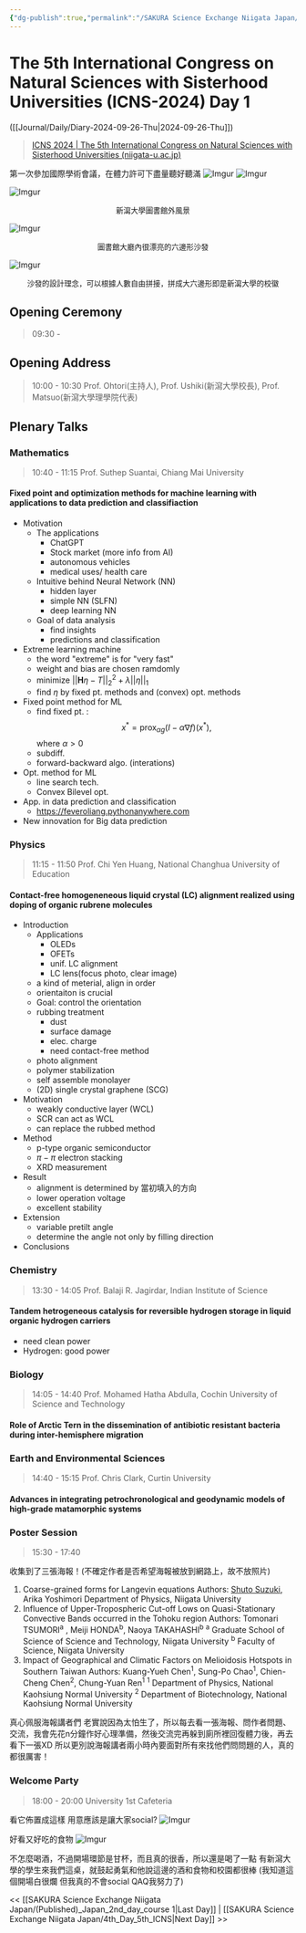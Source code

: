 ```yaml
---
{"dg-publish":true,"permalink":"/SAKURA Science Exchange Niigata Japan/3rd_Day_5th_ICNS/","title":"3rd Day - 5th ICNS ~ SAKURA Science exchange ~","noteIcon":"1","created":"2024-10-02T17:47:04.434+08:00","updated":"2024-10-02T20:33:43.840+08:00"}
---
```



# The 5th International Congress on Natural Sciences with Sisterhood Universities (ICNS-2024)  Day 1

([[Journal/Daily/Diary-2024-09-26-Thu\|2024-09-26-Thu]])

> [ICNS 2024 | The 5th International Congress on Natural Sciences with Sisterhood Universities (niigata-u.ac.jp)](https://www.sc.niigata-u.ac.jp/ICNS2024/index.html)

第一次參加國際學術會議，在體力許可下盡量聽好聽滿
![Imgur](https://imgur.com/yd3TpSv.png)
![Imgur](https://imgur.com/5a3nBVJ.jpeg)

![Imgur](https://imgur.com/AVwcX2z.jpeg)
<center><font size=2>
新瀉大學圖書館外風景
</font></center>

![Imgur](https://imgur.com/9dtk1YU.jpeg)
<center><font size=2>
圖書館大廳內很漂亮的六邊形沙發
</font></center>

![Imgur](https://imgur.com/CdAmJ6g.jpeg)
<center><font size=2>
沙發的設計理念，可以根據人數自由拼接，拼成大六邊形即是新瀉大學的校徽
</font></center>

## Opening Ceremony
> 09:30 - 

##  Opening Address
> 10:00 - 10:30
> Prof. Ohtori(主持人), Prof. Ushiki(新瀉大學校長), Prof. Matsuo(新瀉大學理學院代表)

## Plenary Talks
### Mathematics
> 10:40 - 11:15
> Prof. Suthep Suantai, Chiang Mai University
#### Fixed point and optimization methods for machine learning with applications to data prediction and classifiaction 
- Motivation
    - The applications
        - ChatGPT
        - Stock market (more info from AI)
        - autonomous vehicles
        - medical uses/ health care
    - Intuitive behind Neural Network (NN)
        - hidden layer
        - simple NN (SLFN)
        - deep learning NN
    - Goal of data analysis
        - find insights
        - predictions and classification
- Extreme learning machine
    - the word "extreme" is for "very fast"
    - weight and bias are chosen ramdomly
    - minimize $||\mathbf{H}\eta-T||_2^2 +\lambda||\eta||_1$
    - find $\eta$ by fixed pt. methods and (convex) opt. methods
- Fixed point method for ML
    - find fixed pt. :
      $$
      x^*=\text{prox}_{\alpha g}(I-\alpha\nabla f)(x^*),
      $$
      where $\alpha > 0$
    - subdiff. 
    - forward-backward algo. (interations)
- Opt. method for ML
    - line search tech.
    - Convex Bilevel opt.
- App. in data prediction and classification
    - https://feveroliang.pythonanywhere.com
- New innovation for Big data prediction

### Physics 
> 11:15 - 11:50
> Prof. Chi Yen Huang, National Changhua University of Education
#### Contact-free homogeneneous liquid crystal (LC)  alignment realized using doping of organic rubrene molecules

- Introduction
    - Applications
        - OLEDs
        - OFETs
        - unif. LC alignment
        - LC lens(focus photo, clear image)
    - a kind of meterial, align in order
    - orientaiton is crucial
    - Goal: control the orientation
    - rubbing treatment
        - dust
        - surface damage
        - elec. charge
        - need contact-free method
    - photo alignment
    - polymer stabilization
    - self assemble monolayer
    - (2D) single crystal graphene (SCG) 
- Motivation
    - weakly conductive layer (WCL)
    - SCR can act as WCL
    - can replace the rubbed method
- Method
    - p-type organic semiconductor
    - $\pi-\pi$ electron stacking
    - XRD measurement
- Result
    - alignment is determined by 當初填入的方向
    - lower operation voltage
    - excellent stability
- Extension
    - variable pretilt angle
    - determine the angle not only by filling direction
- Conclusions

### Chemistry
> 13:30 - 14:05
> Prof. Balaji R. Jagirdar, Indian Institute of Science
#### Tandem hetrogeneous catalysis for reversible hydrogen storage in liquid organic hydrogen carriers
- need clean power
- Hydrogen: good power

### Biology 
> 14:05 - 14:40 
> Prof. Mohamed Hatha Abdulla, Cochin University of Science and Technology
#### Role of Arctic Tern in the dissemination of antibiotic resistant bacteria during inter-hemisphere migration

### Earth and Environmental Sciences
> 14:40 - 15:15 
> Prof. Chris Clark, Curtin University
#### Advances in integrating petrochronological and geodynamic models of high-grade matamorphic systems

### Poster Session
> 15:30 - 17:40 

收集到了三張海報！(不確定作者是否希望海報被放到網路上，故不放照片)
1. Coarse-grained forms for Langevin equations
   Authors: <u>Shuto Suzuki</u>, Arika Yoshimori
   Department of Physics, Niigata University
2. Influence of Upper-Tropospheric Cut-off Lows on Quasi-Stationary Convective Bands occurred in the Tohoku region
   Authors: Tomonari TSUMORI<sup>a</sup> , Meiji HONDA<sup>b</sup>, Naoya TAKAHASHI<sup>b</sup>
   <sup>a</sup> Graduate School of Science of Science and Technology, Niigata University
   <sup>b</sup> Faculty of Science, Niigata University
3. Impact of Geographical and  Climatic Factors on Melioidosis Hotspots in Southern Taiwan
   Authors: Kuang-Yueh Chen<sup>1</sup>, Sung-Po Chao<sup>1</sup>, Chien-Cheng Chen<sup>2</sup>, Chung-Yuan Ren<sup>1</sup>
   <sup>1</sup> Department of Physics, National Kaohsiung Normal University
   <sup>2</sup> Department of Biotechnology,  National Kaohsiung Normal University
   
真心佩服海報講者們
老實說因為太怕生了，所以每去看一張海報、問作者問題、交流，我會先花n分鐘作好心理準備，然後交流完再躲到廁所裡回復體力後，再去看下一張XD
所以更別說海報講者兩小時內要面對所有來找他們問問題的人，真的都很厲害！
### Welcome Party 
> 18:00 - 20:00 
> University 1st Cafeteria

看它佈置成這樣 用意應該是讓大家social?
![Imgur](https://imgur.com/bA5NHfd.jpeg)

好看又好吃的食物
![Imgur](https://imgur.com/Ipc83B2.jpeg)

不怎麼喝酒，不過開場環節是甘杯，而且真的很香，所以還是喝了一點
有新瀉大學的學生來我們這桌，就鼓起勇氣和他說這邊的酒和食物和校園都很棒
(我知道這個開場白很爛 但我真的不會social QAQ我努力了)

<< [[SAKURA Science Exchange Niigata Japan/(Published)_Japan_2nd_day_course 1\|Last Day]] | [[SAKURA Science Exchange Niigata Japan/4th_Day_5th_ICNS\|Next Day]] >>